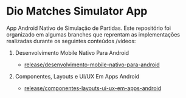 # Dio Matches Simulator App
App Android Nativo de Simulação de Partidas. Este repositório foi organizado em algumas branches que reprentam as implementações 
realizadas durante os seguintes conteúdos /vídeos:

1. Desenvolvimento Mobile Nativo Para Android
    - [release/desenvolvimento-mobile-nativo-para-android](https://github.com/evanvidel/dio-matches-simulator/tree/release/desenvolvimento-mobile-nativo-para-android)

2. Componentes, Layouts e UI/UX Em Apps Android
    - [release/componentes-layouts-ui-ux-em-apps-android](https://github.com/evanvidel/dio-matches-simulator/tree/release/componentes-layouts-ui-ux-em-apps-android)
